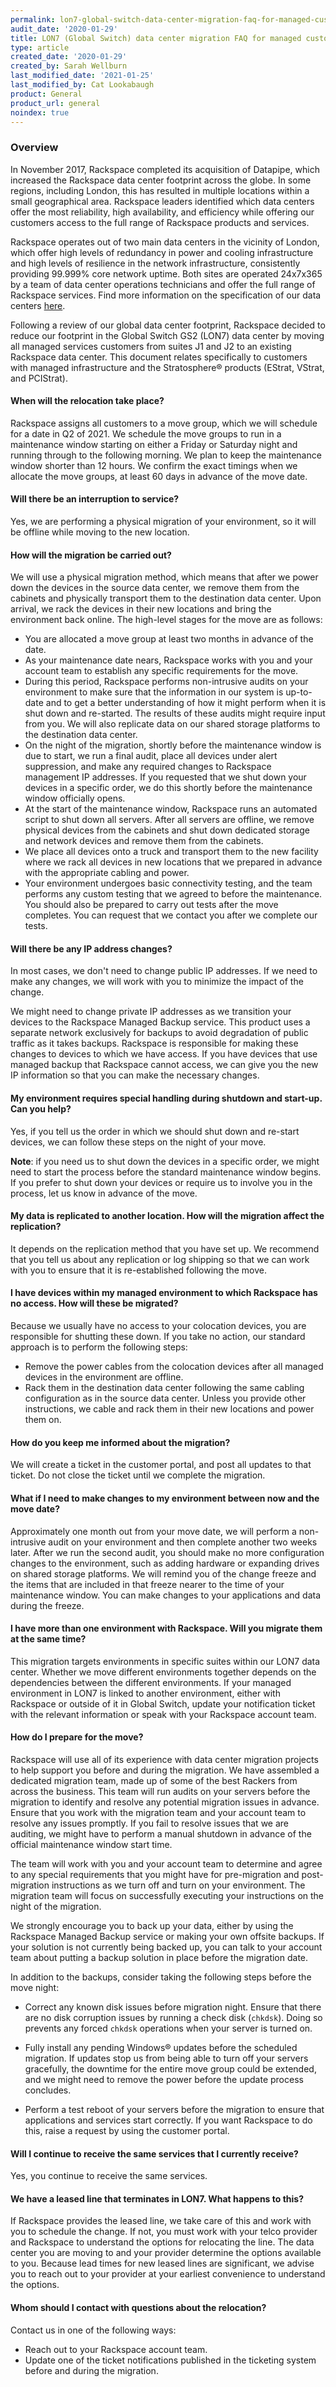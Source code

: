 ```yaml
---
permalink: lon7-global-switch-data-center-migration-faq-for-managed-customers
audit_date: '2020-01-29'
title: LON7 (Global Switch) data center migration FAQ for managed customers
type: article
created_date: '2020-01-29'
created_by: Sarah Wellburn
last_modified_date: '2021-01-25'
last_modified_by: Cat Lookabaugh
product: General
product_url: general
noindex: true
---
```


### Overview

In November 2017, Rackspace completed its acquisition of Datapipe, which
increased the Rackspace data center footprint across the globe. In some regions,
including London, this has resulted in multiple locations within a small
geographical area. Rackspace leaders identified which data centers offer the
most reliability, high availability, and efficiency while offering our
customers access to the full range of Rackspace products and services.

Rackspace operates out of two main data centers in the vicinity of London,
which offer high levels of redundancy in power and cooling infrastructure and
high levels of resilience in the network infrastructure, consistently providing
99.999% core network uptime. Both sites are operated 24x7x365 by a team of data
center operations technicians and offer the full range of Rackspace services.
Find more information on the specification of our data centers
[here](https://www.rackspace.com/about/data-centers).

Following a review of our global data center footprint, Rackspace decided to
reduce our footprint in the Global Switch GS2 (LON7) data center by moving all
managed services customers from suites J1 and J2 to an existing Rackspace data
center. This document relates specifically to customers with managed
infrastructure and the Stratosphere&reg; products (EStrat, VStrat, and PCIStrat).

#### When will the relocation take place?

Rackspace assigns all customers to a move group, which we will schedule for a
date in Q2 of 2021. We schedule the move groups to run in a maintenance
window starting on either a Friday or Saturday night and running through to the
following morning. We plan to keep the maintenance window shorter than 12 hours.
We confirm the exact timings when we allocate the move groups, at least 60 days
in advance of the move date.

#### Will there be an interruption to service?

Yes, we are performing a physical migration of your environment, so it will be
offline while moving to the new location.

#### How will the migration be carried out?

We will use a physical migration method, which means that after we power down
the devices in the source data center, we remove them from the cabinets and
physically transport them to the destination data center. Upon arrival, we rack
the devices in their new locations and bring the environment back online. The
high-level stages for the move are as follows:

- You are allocated a move group at least two months in advance of the date.
- As your maintenance date nears, Rackspace works with you and your account
  team to establish any specific requirements for the move.
- During this period, Rackspace performs non-intrusive audits on your
  environment to make sure that the information in our system is up-to-date and
  to get a better understanding of how it might perform when it is shut down and
  re-started. The results of these audits might require input from you. We will
  also replicate data on our shared storage platforms to the destination data
  center.
- On the night of the migration, shortly before the maintenance window is due
  to start, we run a final audit, place all devices under alert suppression,
  and make any required changes to Rackspace management IP addresses. If you
  requested that we shut down your devices in a specific order, we do this
  shortly before the maintenance window officially opens.
- At the start of the maintenance window, Rackspace runs an automated script to
  shut down all servers. After all servers are offline, we remove physical
  devices from the cabinets and shut down dedicated storage and network devices
  and remove them from the cabinets.
- We place all devices onto a truck and transport them to the new facility
  where we rack all devices in new locations that we prepared in advance with
  the appropriate cabling and power.
- Your environment undergoes basic connectivity testing, and the team performs
  any custom testing that we agreed to before the maintenance. You should also
  be prepared to carry out tests after the move completes. You can request that
  we contact you after we complete our tests.

#### Will there be any IP address changes?

In most cases, we don't need to change public IP addresses. If we need to make
any changes, we will work with you to minimize the impact of the change.

We might need to change private IP addresses as we transition your devices to
the Rackspace Managed Backup service. This product uses a separate network
exclusively for backups to avoid degradation of public traffic as it takes
backups. Rackspace is responsible for making these changes to devices to which
we have access. If you have devices that use managed backup that Rackspace
cannot access, we can give you the new IP information so that you can make the
necessary changes.

#### My environment requires special handling during shutdown and start-up. Can you help?

Yes, if you tell us the order in which we should shut down and re-start devices,
we can follow these steps on the night of your move.

**Note**:  if you need us to shut down the devices in a specific order, we
might need to start the process before the standard maintenance window begins.
If you prefer to shut down your devices or require us to involve you in the
process, let us know in advance of the move.

#### My data is replicated to another location. How will the migration affect the replication?

It depends on the replication method that you have set up. We recommend that
you tell us about any replication or log shipping so that we can work with you
to ensure that it is re-established following the move.

#### I have devices within my managed environment to which Rackspace has no access. How will these be migrated?

Because we usually have no access to your colocation devices, you are
responsible for shutting these down. If you take no action, our standard
approach is to perform the following steps:

- Remove the power cables from the colocation devices after all managed devices
  in the environment are offline.
- Rack them in the destination data center following the same cabling
  configuration as in the source data center. Unless you provide other
  instructions, we cable and rack them in their new locations and power them on.

#### How do you keep me informed about the migration?

We will create a ticket in the customer portal, and post all updates to that
ticket. Do not close the ticket until we complete the migration.

#### What if I need to make changes to my environment between now and the move date?

Approximately one month out from your move date, we will perform a
non-intrusive audit on your environment and then complete another two weeks
later. After we run the second audit, you should make no more configuration
changes to the environment, such as adding hardware or expanding drives on
shared storage platforms. We will remind you of the change freeze and the items
that are included in that freeze nearer to the time of your maintenance window.
You can make changes to your applications and data during the freeze.

#### I have more than one environment with Rackspace. Will you migrate them at the same time?

This migration targets environments in specific suites within our LON7 data
center. Whether we move different environments together depends on the
dependencies between the different environments. If your managed environment in
LON7 is linked to another environment, either with Rackspace or outside of it
in Global Switch, update your notification ticket with the relevant information
or speak with your Rackspace account team.

#### How do I prepare for the move?

Rackspace will use all of its experience with data center migration projects to
help support you before and during the migration. We have assembled a dedicated
migration team, made up of some of the best Rackers from across the business.
This team will run audits on your servers before the migration to identify and
resolve any potential migration issues in advance. Ensure that you work with the
migration team and your account team to resolve any issues promptly.
If you fail to resolve issues that we are auditing, we might have to perform a
manual shutdown in advance of the official maintenance window start time.

The team will work with you and your account team to determine and agree to any
special requirements that you might have for pre-migration and post-migration
instructions as we turn off and turn on your environment. The migration team
will focus on successfully executing your instructions on the night of the
migration.

We strongly encourage you to back up your data, either by using the
Rackspace Managed Backup service or making your own offsite backups. If your
solution is not currently being backed up, you can talk to your account team
about putting a backup solution in place before the migration date.

In addition to the backups, consider taking the following steps before the move
night:

-   Correct any known disk issues before migration night. Ensure that there
    are no disk corruption issues by running a check disk (`chkdsk`). Doing so
    prevents any forced `chkdsk` operations when your server is turned on.

-   Fully install any pending Windows&reg; updates before the scheduled migration.
    If updates stop us from being able to turn off your servers gracefully,
    the downtime for the entire move group could be extended, and we might need
    to remove the power before the update process concludes.

-   Perform a test reboot of your servers before the migration to ensure that
    applications and services start correctly. If you want Rackspace to do this,
    raise a request by using the customer portal.

#### Will I continue to receive the same services that I currently receive?

Yes, you continue to receive the same services.

#### We have a leased line that terminates in LON7. What happens to this?

If Rackspace provides the leased line, we take care of this and work
with you to schedule the change. If not, you must work with your telco provider
and Rackspace to understand the options for relocating the line. The data
center you are moving to and your provider determine the options available to
you. Because lead times for new leased lines are significant, we advise you to
reach out to your provider at your earliest convenience to understand the options.

#### Whom should I contact with questions about the relocation?

Contact us in one of the following ways:

- Reach out to your Rackspace account team.
- Update one of the ticket notifications published in the ticketing system
  before and during the migration.
